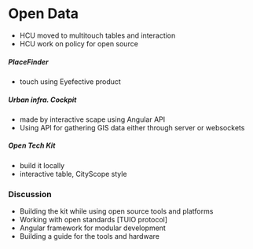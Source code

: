 # Open Data

- HCU moved to multitouch tables and interaction
- HCU work on policy for open source

##### PlaceFinder

- touch using Eyefective product

##### Urban infra. Cockpit

- made by interactive scape using Angular API
- Using API for gathering GIS data either through server or websockets

##### Open Tech Kit

- build it locally
- interactive table, CityScope style

### Discussion

- Building the kit while using open source tools and platforms
- Working with open standards [TUIO protocol]
- Angular framework for modular development
- Building a guide for the tools and hardware
